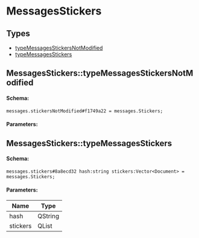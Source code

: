 # MessagesStickers

## Types

* [typeMessagesStickersNotModified](#messagesstickerstypemessagesstickersnotmodified)
* [typeMessagesStickers](#messagesstickerstypemessagesstickers)

## MessagesStickers::typeMessagesStickersNotModified

#### Schema:

`messages.stickersNotModified#f1749a22 = messages.Stickers;`

#### Parameters:


## MessagesStickers::typeMessagesStickers

#### Schema:

`messages.stickers#8a8ecd32 hash:string stickers:Vector<Document> = messages.Stickers;`

#### Parameters:

|Name|Type|
|----|----|
|hash|QString|
|stickers|QList<Document>|

